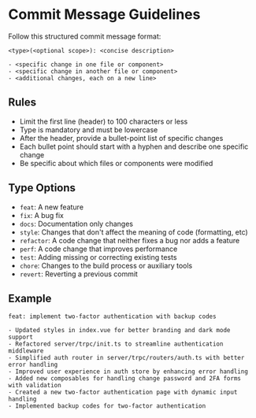 # Commit Message Guidelines

Follow this structured commit message format:

```
<type>(<optional scope>): <concise description>

- <specific change in one file or component>
- <specific change in another file or component>
- <additional changes, each on a new line>
```

## Rules

- Limit the first line (header) to 100 characters or less
- Type is mandatory and must be lowercase
- After the header, provide a bullet-point list of specific changes
- Each bullet point should start with a hyphen and describe one specific change
- Be specific about which files or components were modified

## Type Options

- `feat`: A new feature
- `fix`: A bug fix
- `docs`: Documentation only changes
- `style`: Changes that don't affect the meaning of code (formatting, etc)
- `refactor`: A code change that neither fixes a bug nor adds a feature
- `perf`: A code change that improves performance
- `test`: Adding missing or correcting existing tests
- `chore`: Changes to the build process or auxiliary tools
- `revert`: Reverting a previous commit

## Example

```
feat: implement two-factor authentication with backup codes

- Updated styles in index.vue for better branding and dark mode support
- Refactored server/trpc/init.ts to streamline authentication middleware
- Simplified auth router in server/trpc/routers/auth.ts with better error handling
- Improved user experience in auth store by enhancing error handling
- Added new composables for handling change password and 2FA forms with validation
- Created a new two-factor authentication page with dynamic input handling
- Implemented backup codes for two-factor authentication
```
